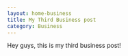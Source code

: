 ```yaml
---
layout: home-business
title: My Third Business post
category: Business
---
```


Hey guys, this is my third business post!
